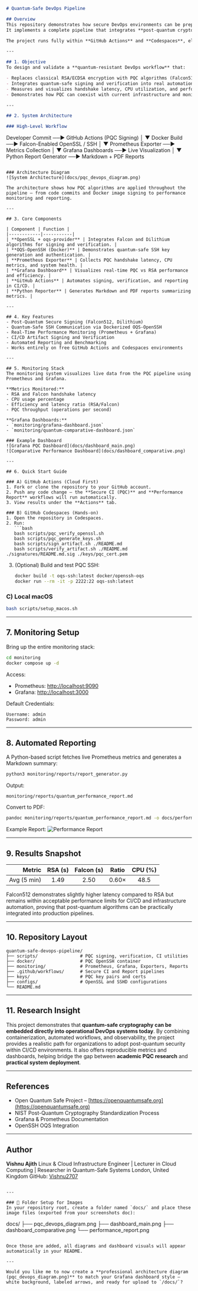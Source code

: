 ```markdown
# Quantum-Safe DevOps Pipeline

## Overview
This repository demonstrates how secure DevOps environments can be prepared for the post-quantum era using open-source tools and reproducible workflows.  
It implements a complete pipeline that integrates **post-quantum cryptography (PQC)** algorithms — particularly **Falcon** and **Dilithium** — into modern DevOps, CI/CD, and monitoring systems.

The project runs fully within **GitHub Actions** and **Codespaces**, eliminating the need for high local resources and ensuring a portable, cloud-based research environment.

---

## 1. Objective
To design and validate a **quantum-resistant DevOps workflow** that:

- Replaces classical RSA/ECDSA encryption with PQC algorithms (Falcon512, Dilithium)
- Integrates quantum-safe signing and verification into real automation pipelines
- Measures and visualizes handshake latency, CPU utilization, and performance trends
- Demonstrates how PQC can coexist with current infrastructure and monitoring tools

---

## 2. System Architecture

### High-Level Workflow
```

Developer Commit ──► GitHub Actions (PQC Signing)
│
▼
Docker Build ──► Falcon-Enabled OpenSSL / SSH
│
▼
Prometheus Exporter ──► Metrics Collection
│
▼
Grafana Dashboards ──► Live Visualization
│
▼
Python Report Generator ──► Markdown + PDF Reports

````

### Architecture Diagram
![System Architecture](docs/pqc_devops_diagram.png)

The architecture shows how PQC algorithms are applied throughout the pipeline — from code commits and Docker image signing to performance monitoring and reporting.

---

## 3. Core Components

| Component | Function |
|------------|-----------|
| **OpenSSL + oqs-provider** | Integrates Falcon and Dilithium algorithms for signing and verification. |
| **OQS-OpenSSH (Docker)** | Demonstrates quantum-safe SSH key generation and authentication. |
| **Prometheus Exporter** | Collects PQC handshake latency, CPU metrics, and system health. |
| **Grafana Dashboard** | Visualizes real-time PQC vs RSA performance and efficiency. |
| **GitHub Actions** | Automates signing, verification, and reporting in CI/CD. |
| **Python Reporter** | Generates Markdown and PDF reports summarizing metrics. |

---

## 4. Key Features
- Post-Quantum Secure Signing (Falcon512, Dilithium)
- Quantum-Safe SSH Communication via Dockerized OQS-OpenSSH
- Real-Time Performance Monitoring (Prometheus + Grafana)
- CI/CD Artifact Signing and Verification
- Automated Reporting and Benchmarking
- Works entirely on free GitHub Actions and Codespaces environments

---

## 5. Monitoring Stack
The monitoring system visualizes live data from the PQC pipeline using Prometheus and Grafana.

**Metrics Monitored:**
- RSA and Falcon handshake latency  
- CPU usage percentage  
- Efficiency and latency ratio (RSA/Falcon)  
- PQC throughput (operations per second)

**Grafana Dashboards:**
- `monitoring/grafana-dashboard.json`
- `monitoring/quantum-comparative-dashboard.json`

### Example Dashboard
![Grafana PQC Dashboard](docs/dashboard_main.png)
![Comparative Performance Dashboard](docs/dashboard_comparative.png)

---

## 6. Quick Start Guide

### A) GitHub Actions (Cloud First)
1. Fork or clone the repository to your GitHub account.
2. Push any code change — the **Secure CI (PQC)** and **Performance Report** workflows will run automatically.
3. View results under the **Actions** tab.

### B) GitHub Codespaces (Hands-on)
1. Open the repository in Codespaces.
2. Run:
   ```bash
   bash scripts/pqc_verify_openssl.sh
   bash scripts/pqc_generate_keys.sh
   bash scripts/sign_artifact.sh ./README.md
   bash scripts/verify_artifact.sh ./README.md ./signatures/README.md.sig ./keys/pqc_cert.pem
````

3. (Optional) Build and test PQC SSH:

   ```bash
   docker build -t oqs-ssh:latest docker/openssh-oqs
   docker run --rm -it -p 2222:22 oqs-ssh:latest
   ```

### C) Local macOS

```bash
bash scripts/setup_macos.sh
```

---

## 7. Monitoring Setup

Bring up the entire monitoring stack:

```bash
cd monitoring
docker compose up -d
```

Access:

* Prometheus: [http://localhost:9090](http://localhost:9090)
* Grafana: [http://localhost:3000](http://localhost:3000)

Default Credentials:

```
Username: admin
Password: admin
```

---

## 8. Automated Reporting

A Python-based script fetches live Prometheus metrics and generates a Markdown summary:

```bash
python3 monitoring/reports/report_generator.py
```

Output:

```
monitoring/reports/quantum_performance_report.md
```

Convert to PDF:

```bash
pandoc monitoring/reports/quantum_performance_report.md -o docs/performance_summary.pdf
```

Example Report:
![Performance Report](docs/performance_report.png)

---

## 9. Results Snapshot

|      Metric | RSA (s) | Falcon (s) | Ratio | CPU (%) |
| ----------: | :-----: | :--------: | :---: | :-----: |
| Avg (5 min) |   1.49  |    2.50    | 0.60× |   48.5  |

Falcon512 demonstrates slightly higher latency compared to RSA but remains within acceptable performance limits for CI/CD and infrastructure automation, proving that post-quantum algorithms can be practically integrated into production pipelines.

---

## 10. Repository Layout

```
quantum-safe-devops-pipeline/
├── scripts/                # PQC signing, verification, CI utilities
├── docker/                 # PQC OpenSSH container
├── monitoring/             # Prometheus, Grafana, Exporters, Reports
├── .github/workflows/      # Secure CI and Report pipelines
├── keys/                   # PQC key pairs and certs
├── configs/                # OpenSSL and SSHD configurations
└── README.md
```

---

## 11. Research Insight

This project demonstrates that **quantum-safe cryptography can be embedded directly into operational DevOps systems today**.
By combining containerization, automated workflows, and observability, the project provides a realistic path for organizations to adopt post-quantum security within CI/CD environments.
It also offers reproducible metrics and dashboards, helping bridge the gap between **academic PQC research** and **practical system deployment**.

---

## References

* Open Quantum Safe Project – [https://openquantumsafe.org](https://openquantumsafe.org)
* NIST Post-Quantum Cryptography Standardization Process
* Grafana & Prometheus Documentation
* OpenSSH OQS Integration

---

## Author

**Vishnu Ajith**
Linux & Cloud Infrastructure Engineer | Lecturer in Cloud Computing | Researcher in Quantum-Safe Systems
London, United Kingdom
GitHub: [Vishnu2707](https://github.com/Vishnu2707)

```

---

### 📁 Folder Setup for Images
In your repository root, create a folder named `docs/` and place these image files (exported from your screenshots doc):

```

docs/
├── pqc_devops_diagram.png
├── dashboard_main.png
├── dashboard_comparative.png
└── performance_report.png

```

Once those are added, all diagrams and dashboard visuals will appear automatically in your README.

---

Would you like me to now create a **professional architecture diagram (pqc_devops_diagram.png)** to match your Grafana dashboard style — white background, labeled arrows, and ready for upload to `/docs/`?
```

